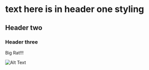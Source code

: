 # text here is in header one styling
## Header two
### Header three

Big Rat!!! 

 ![Alt Text](https://i.imgur.com/SmoRYWK.jpeg)
